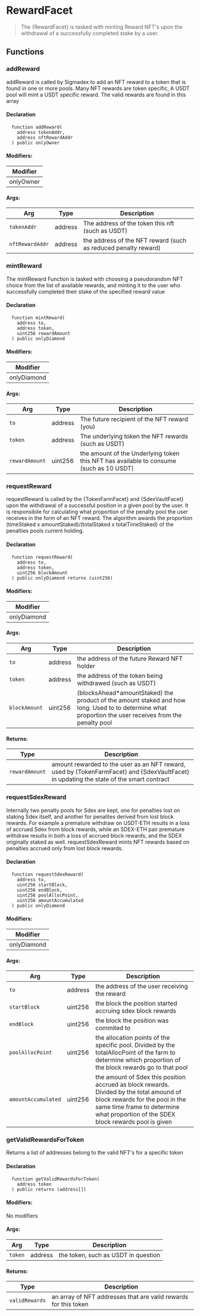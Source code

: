 
# RewardFacet



> The {RewardFacet} is tasked with minting Reward NFT's upon the withdrawal of a successfully completed stake by a user.




## Functions

### addReward
addReward is called by Sigmadex to add an NFT reward to a token that is found in one or more pools.  Many NFT rewards are token specific, A USDT pool will mint a USDT specific reward.  The valid rewards are found in this array



#### Declaration
```solidity
  function addReward(
    address tokenAddr,
    address nftRewardAddr
  ) public onlyOwner
```

#### Modifiers:
| Modifier |
| --- |
| onlyOwner |

#### Args:
| Arg | Type | Description |
| --- | --- | --- |
|`tokenAddr` | address | The address of the token this nft (such as USDT)
|`nftRewardAddr` | address | the address of the NFT reward (such as reduced penalty reward)

### mintReward
The mintReward Function is tasked with choosing a pseudorandom NFT choice from the list of available rewards, and minting it to the user who successfully completed their stake of the specified reward value



#### Declaration
```solidity
  function mintReward(
    address to,
    address token,
    uint256 rewardAmount
  ) public onlyDiamond
```

#### Modifiers:
| Modifier |
| --- |
| onlyDiamond |

#### Args:
| Arg | Type | Description |
| --- | --- | --- |
|`to` | address | The future recipient of the NFT reward (you)
|`token` | address | The underlying token the NFT rewards (such as USDT)
|`rewardAmount` | uint256 | the amount of the Underlying token this NFT has available to consume (such as 10 USDT)

### requestReward
requestReward is called by the {TokenFarmFacet} and {SdexVaultFacet} upon the withdrawal of a successful position in a given pool by the user.  It is responsibile for calculating what proportion of the penalty pool the user receives in the form of an NFT reward.  The algorithm awards the proportion (timeStaked x amountStaked)/(totalStaked x totalTimeStaked) of the penalties pools current holding.



#### Declaration
```solidity
  function requestReward(
    address to,
    address token,
    uint256 blockAmount
  ) public onlyDiamond returns (uint256)
```

#### Modifiers:
| Modifier |
| --- |
| onlyDiamond |

#### Args:
| Arg | Type | Description |
| --- | --- | --- |
|`to` | address | the address of the future Reward NFT holder
|`token` | address | the address of the token being withdrawed (such as USDT)
|`blockAmount` | uint256 | (blocksAhead*amountStaked) the product of the amount staked and how long.  Used to to determine what proportion the user receives from the penalty pool 

#### Returns:
| Type | Description |
| --- | --- |
|`rewardAmount` | amount rewarded to the user as an NFT reward, used by {TokenFarmFacet} and {SdexVaultFacet} in updating the state of the smart contract
### requestSdexReward
Internally two penalty pools for Sdex are kept, one for penalties lost on staking Sdex itself, and another for penalites derived from lost block rewards. For example a premature withdraw on USDT-ETH results in a loss of accrued Sdex from block rewards, while an SDEX-ETH pair premature withdraw results in both a loss of accrued block rewards, and the SDEX originally staked as well. requestSdexReward mints NFT rewards based on penalties accrued only from lost block rewards.



#### Declaration
```solidity
  function requestSdexReward(
    address to,
    uint256 startBlock,
    uint256 endBlock,
    uint256 poolAllocPoint,
    uint256 amountAccumulated
  ) public onlyDiamond
```

#### Modifiers:
| Modifier |
| --- |
| onlyDiamond |

#### Args:
| Arg | Type | Description |
| --- | --- | --- |
|`to` | address | the address of the user receiving the reward
|`startBlock` | uint256 | the block the position started accruing sdex block rewards
|`endBlock` | uint256 | the block the position was commited to
|`poolAllocPoint` | uint256 | the allocation points of the specific pool. Divided by the totalAllocPoint of the farm to determine which proportion of the block rewards go to that pool
|`amountAccumulated` | uint256 | the amount of Sdex this position accrued as block rewards. Divided by the total amound of block rewards for the pool in the same time frame to determine what proportion of the SDEX block rewards pool is given

### getValidRewardsForToken
Returns a list of addresses belong to the valid NFT's for a specific token



#### Declaration
```solidity
  function getValidRewardsForToken(
    address token
  ) public returns (address[])
```

#### Modifiers:
No modifiers

#### Args:
| Arg | Type | Description |
| --- | --- | --- |
|`token` | address | the token, such as USDT in question

#### Returns:
| Type | Description |
| --- | --- |
|`validRewards` | an array of NFT addresses that are valid rewards for this token


